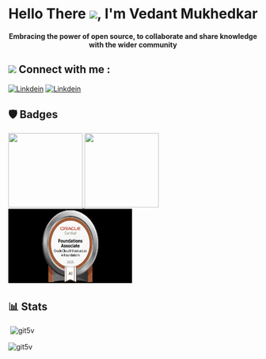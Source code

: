 
<h1 align="center">Hello There <img src="https://media.giphy.com/media/hvRJCLFzcasrR4ia7z/giphy.gif" width="30px">, I'm Vedant Mukhedkar</h1>
<h4 align="center">Embracing the power of open source, to collaborate and share knowledge with the wider community</h4>

<div>
    <h2><img src="https://media.giphy.com/media/2Wg89Ea84IMmkxMngo/giphy.gif" height="20"> Connect with me :</h2>
</div>



[![Linkdein](https://img.shields.io/badge/Vedant_Mukhedkar-0077B5?style=for-the-badge&logo=linkedin&logoColor=white)](https://www.linkedin.com/in/vedant-mukhedkar-4864881b0/)
[![Linkdein](https://www.svgrepo.com/show/157006/linkedin.svg)](https://www.linkedin.com/in/vedant-mukhedkar-4864881b0/)


## :shield:  Badges 
<div>
    <a href="https://learn.microsoft.com/api/credentials/share/en-us/VedantMukhedkar-2865/B855DDFAADB6A8CB?sharingId=49F6BEB17CF5DC78 ">
        <img src="https://encrypted-tbn2.gstatic.com/images?q=tbn:ANd9GcTE5HB0kQvHws-u1HPOfGYZF14yjNiOske0hjbtBvoSwdsHZLx2" width="150 px" height = "150px" >
     </a>   
    <a href="https://learn.microsoft.com/api/credentials/share/en-us/VedantMukhedkar-2865/FBBF1C4C2C682649?sharingId=49F6BEB17CF5DC78">
        <img src="https://encrypted-tbn2.gstatic.com/images?q=tbn:ANd9GcQxQB0IbUmzxHLQxo47Aa05QcRoqfVzpEx3GRDmNWnASX53cg0U" width="150 px" height = "150px" >
    <a href="https://catalog-education.oracle.com/apex/f?p=1010:2:105211153921593::::P2_AUTHCODE,P2_AUTH_KEY,P2_ARG_INVALID_CNT:US232351Lk36v,KzAdW232279RPpw7026pPgM,0#"</a>
        <img src="OCI25AICFA.jpeg" width="250 px" height = "150px" >
     </a>
  </div> 

## :bar_chart: Stats
<p>&nbsp;<img align="center" src="https://github-readme-stats.vercel.app/api?username=git5v&show_icons=true&locale=en&theme=dark" alt="git5v" /></p>

<p><img align="center" src="https://github-readme-streak-stats.herokuapp.com/?user=git5v&theme=dark" alt="git5v" /></p> 





  


